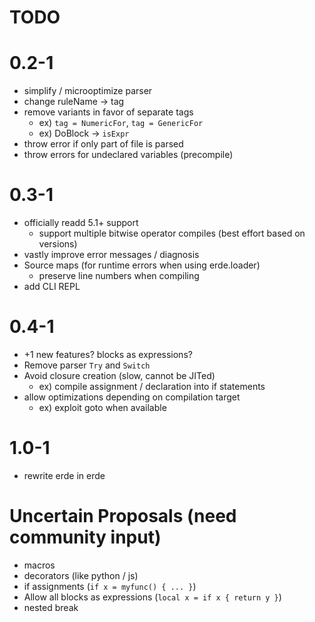 # TODO

# 0.2-1

- simplify / microoptimize parser
- change ruleName -> tag
- remove variants in favor of separate tags
  - ex) `tag = NumericFor`, `tag = GenericFor`
  - ex) DoBlock -> `isExpr`
- throw error if only part of file is parsed
- throw errors for undeclared variables (precompile)

# 0.3-1

- officially readd 5.1+ support
  - support multiple bitwise operator compiles (best effort based on versions)
- vastly improve error messages / diagnosis
- Source maps (for runtime errors when using erde.loader)
  - preserve line numbers when compiling
- add CLI REPL

# 0.4-1

- +1 new features? blocks as expressions?
- Remove parser `Try` and `Switch`
- Avoid closure creation (slow, cannot be JITed)
  - ex) compile assignment / declaration into if statements
- allow optimizations depending on compilation target
  - ex) exploit goto when available

# 1.0-1

- rewrite erde in erde

# Uncertain Proposals (need community input)

- macros
- decorators (like python / js)
- if assignments (`if x = myfunc() { ... }`)
- Allow all blocks as expressions (`local x = if x { return y }`)
- nested break
